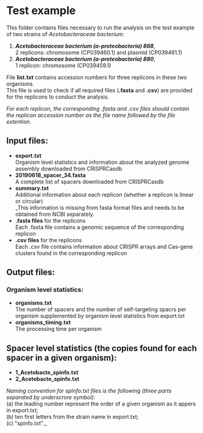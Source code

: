 # Test example

This folder contains files necessary to run the analysis on the test example of two strains of _Acetobacteraceae bacterium_:

1. ***Acetobacteraceae bacterium (a-proteobacteria) 868***,<br>
2 replicons: chromosome (CP039460.1) and plasmid (CP039461.1)
2. ***Acetobacteraceae bacterium (a-proteobacteria) 880***,<br>
1 replicon: chromosome (CP039459.1)


File __list.txt__ contains accession numbers for three replicons in these two organisms.<br>
This file is used to check if all required files (__.fasta__ and __.csv__) are provided for the replicons to conduct the analysis.

_For each replicon, the corresponding .fasta and .csv files should contain the replicon accession number as the file name followed by the file extention._


## Input files:
* __export.txt__ <br>
Organism level statistics and information about the analyzed genome assembly downloaded from CRISPRCasdb 
* __20190618_spacer_34.fasta__ <br>
A complete list of spacers downloaded from CRISPRCasdb
* __summary.txt__ <br> 
Additional information about each replicon (whether a replicon is linear or circular)<br>
_This information is missing from fasta format files and needs to be obtained from NCBI separately.
* __.fasta files__ for the replicons <br>
Each .fasta file contains a genomic sequence of the corresponding replicon 
* __.csv files__ for the replicons <br>
Each .csv file contains information about CRISPR arrays and Cas-gene clusters found in the corresponding replicon

## Output files:

### Organism level statistics:
* __organisms.txt__ <br>
The number of spacers and the number of self-targeting spacrs per organism supplemented by organism level statistics from export.txt
* __organisms_timing.txt__ <br>
The processing time per organism

## Spacer level statistics (the copies found for each spacer in a given organism):
* __1_Acetobacte_spinfo.txt__
* __2_Acetobacte_spinfo.txt__ 

_Naming convention for spinfo.txt files is the following (three parts separated by underscrore symbol):_ <br>
(a) the leading number represent the order of a given organism as it appers in export.txt;<br>
(b) ten first letters from the strain name in export.txt;<br>
(c) "spinfo.txt"._



